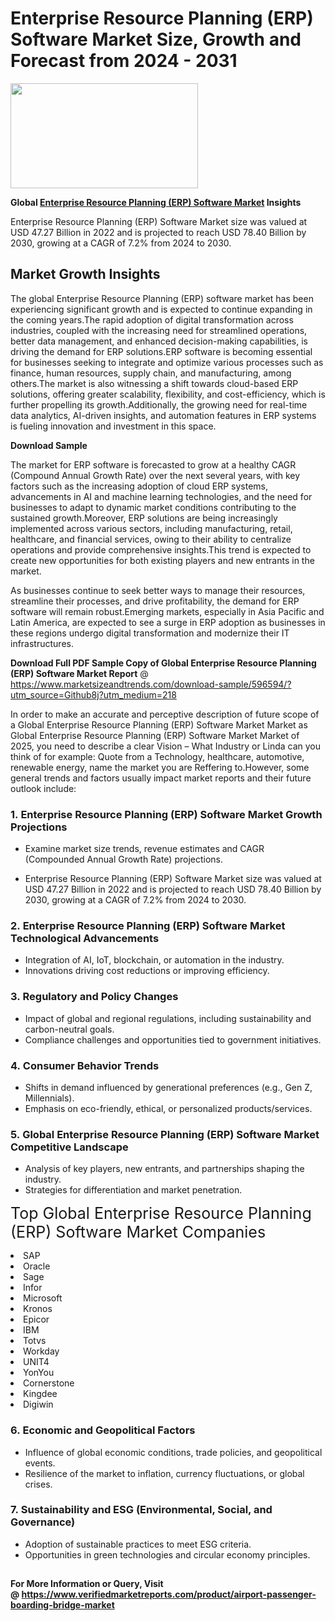 <H1>Enterprise Resource Planning (ERP) Software Market Size, Growth and Forecast from 2024 - 2031</H1><img class="aligncenter size-medium wp-image-584254" src="https://thirdeyenews.in/wp-content/uploads/2024/09/Global-Market-Research-300x168.jpeg" alt="" width="300" height="168" /><p><strong>Global&nbsp;<a href="https://www.marketsizeandtrends.com/download-sample/596594/?utm_source=Github8j?utm_medium=218">Enterprise Resource Planning (ERP) Software Market</a> Insights</strong></p><p>Enterprise Resource Planning (ERP) Software Market size was valued at USD 47.27 Billion in 2022 and is projected to reach USD 78.40 Billion by 2030, growing at a CAGR of 7.2% from 2024 to 2030.</p><p><h2>Market Growth Insights</h2> <p>The global Enterprise Resource Planning (ERP) software market has been experiencing significant growth and is expected to continue expanding in the coming years.The rapid adoption of digital transformation across industries, coupled with the increasing need for streamlined operations, better data management, and enhanced decision-making capabilities, is driving the demand for ERP solutions.ERP software is becoming essential for businesses seeking to integrate and optimize various processes such as finance, human resources, supply chain, and manufacturing, among others.The market is also witnessing a shift towards cloud-based ERP solutions, offering greater scalability, flexibility, and cost-efficiency, which is further propelling its growth.Additionally, the growing need for real-time data analytics, AI-driven insights, and automation features in ERP systems is fueling innovation and investment in this space.</p> <p><strong>Download Sample</strong></p> <p>The market for ERP software is forecasted to grow at a healthy CAGR (Compound Annual Growth Rate) over the next several years, with key factors such as the increasing adoption of cloud ERP systems, advancements in AI and machine learning technologies, and the need for businesses to adapt to dynamic market conditions contributing to the sustained growth.Moreover, ERP solutions are being increasingly implemented across various sectors, including manufacturing, retail, healthcare, and financial services, owing to their ability to centralize operations and provide comprehensive insights.This trend is expected to create new opportunities for both existing players and new entrants in the market.</p> <p>As businesses continue to seek better ways to manage their resources, streamline their processes, and drive profitability, the demand for ERP software will remain robust.Emerging markets, especially in Asia Pacific and Latin America, are expected to see a surge in ERP adoption as businesses in these regions undergo digital transformation and modernize their IT infrastructures.</p> <p><span class=""><strong>Download Full PDF Sample Copy of Global Enterprise Resource Planning (ERP) Software Market Report</strong> @ <a href="https://www.marketsizeandtrends.com/download-sample/596594/?utm_source=Github8j?utm_medium=218" target="_blank">https://www.marketsizeandtrends.com/download-sample/596594/?utm_source=Github8j?utm_medium=218</a></span></p><p>In order to make an accurate and perceptive description of future scope of a Global&nbsp;Enterprise Resource Planning (ERP) Software Market Market as Global&nbsp;Enterprise Resource Planning (ERP) Software Market Market of 2025, you need to describe a clear Vision &ndash; What Industry or Linda can you think of for example: Quote from a Technology, healthcare, automotive, renewable energy, name the market you are Reffering to.However, some general trends and factors usually impact market reports and their future outlook include:</p><h3>1.&nbsp;<strong>Enterprise Resource Planning (ERP) Software Market Growth Projections</strong></h3><ul><li>Examine market size trends, revenue estimates and CAGR (Compounded Annual Growth Rate) projections.</li><li><p>Enterprise Resource Planning (ERP) Software Market size was valued at USD 47.27 Billion in 2022 and is projected to reach USD 78.40 Billion by 2030, growing at a CAGR of 7.2% from 2024 to 2030.</p></li></ul><h3>2.&nbsp;<strong>Enterprise Resource Planning (ERP) Software Market Technological Advancements</strong></h3><ul><li>Integration of AI, IoT, blockchain, or automation in the industry.</li><li>Innovations driving cost reductions or improving efficiency.</li></ul><h3>3.&nbsp;<strong>Regulatory and Policy Changes</strong></h3><ul><li>Impact of global and regional regulations, including sustainability and carbon-neutral goals.</li><li>Compliance challenges and opportunities tied to government initiatives.</li></ul><h3>4.&nbsp;<strong>Consumer Behavior Trends</strong></h3><ul><li>Shifts in demand influenced by generational preferences (e.g., Gen Z, Millennials).</li><li>Emphasis on eco-friendly, ethical, or personalized products/services.</li></ul><h3>5.&nbsp;<strong>Global Enterprise Resource Planning (ERP) Software Market Competitive Landscape</strong></h3><ul><li>Analysis of key players, new entrants, and partnerships shaping the industry.</li><li>Strategies for differentiation and market penetration.</li></ul><p data-pm-slice="1 1 []"><span style="color: inherit; font-family: inherit; font-size: 25px;">Top Global Enterprise Resource Planning (ERP) Software Market Companies</span></p><div class="" data-test-id=""><p><li>SAP</li><li> Oracle</li><li> Sage</li><li> Infor</li><li> Microsoft</li><li> Kronos</li><li> Epicor</li><li> IBM</li><li> Totvs</li><li> Workday</li><li> UNIT4</li><li> YonYou</li><li> Cornerstone</li><li> Kingdee</li><li> Digiwin</li></p></div><h3>6.&nbsp;<strong>Economic and Geopolitical Factors</strong></h3><ul><li>Influence of global economic conditions, trade policies, and geopolitical events.</li><li>Resilience of the market to inflation, currency fluctuations, or global crises.</li></ul><h3>7.&nbsp;<strong>Sustainability and ESG (Environmental, Social, and Governance)</strong></h3><ul><li>Adoption of sustainable practices to meet ESG criteria.</li><li>Opportunities in green technologies and circular economy principles.</li></ul><h2><strong style="font-size: 14px;">For More Information or Query, Visit @&nbsp;</strong><a style="background-color: #ffffff; font-size: 14px;" href="https://www.marketsizeandtrends.com/report/enterprise-resource-planning-erp-software-market/" target="_blank">https://www.verifiedmarketreports.com/product/airport-passenger-boarding-bridge-market</a></h2>